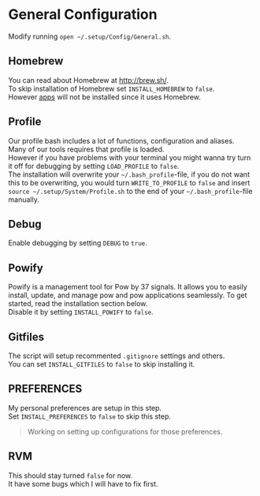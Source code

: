 # General Configuration
Modify running `open ~/.setup/Config/General.sh`.

## Homebrew
You can read about Homebrew at http://brew.sh/.  
To skip installation of Homebrew set `INSTALL_HOMEBREW` to `false`.  
However [apps](https://github.com/marktopper/.setup/tree/master/docs/configure-apps.md) will not be installed since it uses Homebrew.

## Profile
Our profile bash includes a lot of functions, configuration and aliases.  
Many of our tools requires that profile is loaded.  
However if you have problems with your terminal you might wanna try turn it off for debugging by setting `LOAD_PROFILE` to `false`.  
The installation will overwrite your `~/.bash_profile`-file, if you do not want this to be overwriting, you would turn `WRITE_TO_PROFILE` to `false` and insert `source ~/.setup/System/Profile.sh` to the end of your `~/.bash_profile`-file manually.

## Debug
Enable debugging by setting `DEBUG` to `true`.

## Powify
Powify is a management tool for Pow by 37 signals. It allows you to easily install, update, and manage pow and pow applications seamlessly. To get started, read the installation section below.  
Disable it by setting `INSTALL_POWIFY` to `false`.

## Gitfiles
The script will setup recommented `.gitignore` settings and others.  
You can set `INSTALL_GITFILES` to `false` to skip installing it.

## PREFERENCES
My personal preferences are setup in this step.  
Set `INSTALL_PREFERENCES` to `false` to skip this step.

> Working on setting up configurations for those preferences.

## RVM
This should stay turned `false` for now.  
It have some bugs which I will have to fix first.
